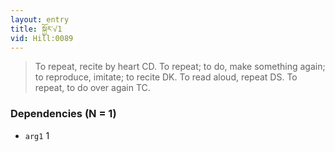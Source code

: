 ```yaml
---
layout: entry
title: སྐྱོར་√1
vid: Hill:0089
---
```

> To repeat, recite by heart CD\. To repeat; to do, make something again; to reproduce, imitate; to recite DK\. To read aloud, repeat DS\. To repeat, to do over again TC\.


### Dependencies (N = 1)
* `arg1` 1
